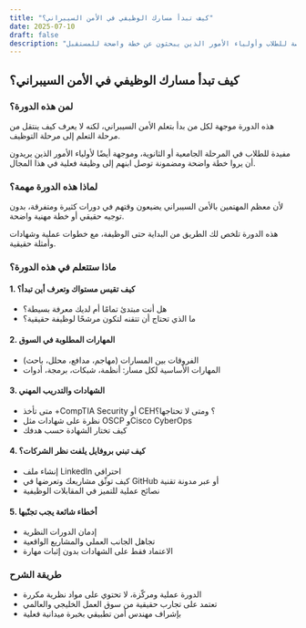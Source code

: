 ```yaml
---
title: "كيف تبدأ مسارك الوظيفي في الأمن السيبراني؟"
date: 2025-07-10
draft: false
description: "دورة عملية ترشدك لبناء مسار مهني حقيقي في مجال الأمن السيبراني، حتى لو لم يكن لديك خبرة سابقة. مخصصة للطلاب وأولياء الأمور الذين يبحثون عن خطة واضحة للمستقبل."
---
```


## كيف تبدأ مسارك الوظيفي في الأمن السيبراني؟

### لمن هذه الدورة؟

هذه الدورة موجهة لكل من بدأ بتعلم الأمن السيبراني، لكنه لا يعرف كيف ينتقل من مرحلة التعلم إلى مرحلة التوظيف.

مفيدة للطلاب في المرحلة الجامعية أو الثانوية، وموجهة أيضًا لأولياء الأمور الذين يريدون أن يروا خطة واضحة ومضمونة توصل ابنهم إلى وظيفة فعلية في هذا المجال.

### لماذا هذه الدورة مهمة؟

لأن معظم المهتمين بالأمن السيبراني يضيعون وقتهم في دورات كثيرة ومتفرقة، بدون توجيه حقيقي أو خطة مهنية واضحة.

هذه الدورة تلخص لك الطريق من البداية حتى الوظيفة، مع خطوات عملية وشهادات وأمثلة حقيقية.

### ماذا ستتعلم في هذه الدورة؟

#### 1. كيف تقيس مستواك وتعرف أين تبدأ؟

- هل أنت مبتدئ تمامًا أم لديك معرفة بسيطة؟
- ما الذي تحتاج أن تتقنه لتكون مرشحًا لوظيفة حقيقية؟

#### 2. المهارات المطلوبة في السوق

- الفروقات بين المسارات (مهاجم، مدافع، محلل، باحث)
- المهارات الأساسية لكل مسار: أنظمة، شبكات، برمجة، أدوات

#### 3. الشهادات والتدريب المهني

- متى تأخذ +CompTIA Security أو CEH؟ ومتى لا تحتاجها؟
- نظرة على شهادات مثل OSCP وCisco CyberOps
- كيف تختار الشهادة حسب هدفك

#### 4. كيف تبني بروفايل يلفت نظر الشركات؟

- إنشاء ملف LinkedIn احترافي
- كيف توثّق مشاريعك وتعرضها في GitHub أو عبر مدونة تقنية
- نصائح عملية للتميز في المقابلات الوظيفية

#### 5. أخطاء شائعة يجب تجنّبها

- إدمان الدورات النظرية
- تجاهل الجانب العملي والمشاريع الواقعية
- الاعتماد فقط على الشهادات بدون إثبات مهارة

### طريقة الشرح

- الدورة عملية ومركّزة، لا تحتوي على مواد نظرية مكررة
- تعتمد على تجارب حقيقية من سوق العمل الخليجي والعالمي
- بإشراف مهندس أمن تطبيقي بخبرة ميدانية فعلية


